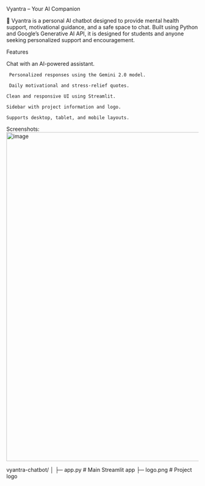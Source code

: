 Vyantra – Your AI Companion

🌿 Vyantra is a personal AI chatbot designed to provide mental health support, motivational guidance, and a safe space to chat. Built using Python and Google’s Generative AI API, it is designed for students and anyone seeking personalized support and encouragement.

Features

Chat with an AI-powered assistant.

     Personalized responses using the Gemini 2.0 model.

     Daily motivational and stress-relief quotes.

    Clean and responsive UI using Streamlit.

    Sidebar with project information and logo.

    Supports desktop, tablet, and mobile layouts.

Screenshots:
<img width="1783" height="862" alt="image" src="https://github.com/user-attachments/assets/7174e4cd-0739-4bea-85c0-5f6e15dbef2e" />

vyantra-chatbot/
│
├─ app.py            # Main Streamlit app
├─ logo.png          # Project logo


